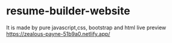 # resume-builder-website
It is made by pure javascript,css, bootstrap and html 
live preview  https://zealous-payne-51b9a0.netlify.app/
